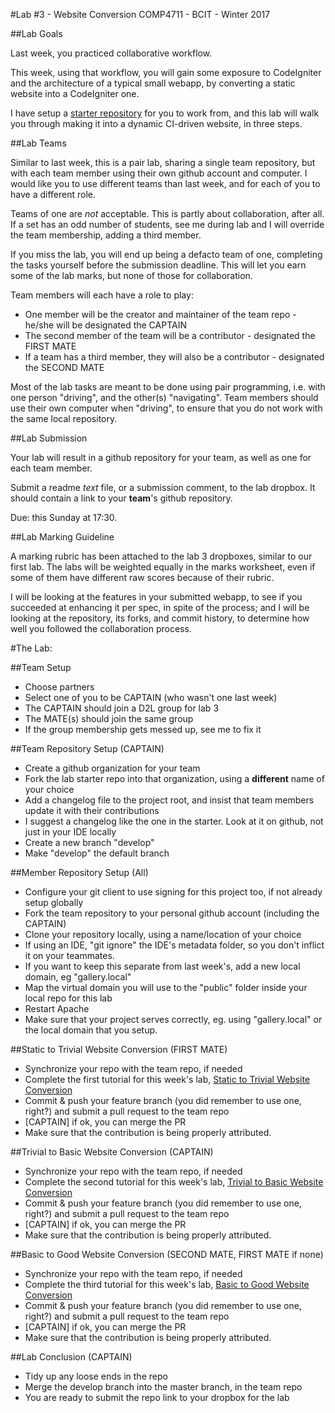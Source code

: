 
#Lab #3 - Website Conversion
COMP4711 - BCIT - Winter 2017

##Lab Goals

Last week, you practiced collaborative workflow. 

This week, using that workflow, you will gain some exposure to CodeIgniter
and the architecture of a typical small webapp, by converting a static
website into a CodeIgniter one.

I have setup a [starter repository](https://github.com/jedi-academy/starter-gallery) 
for you to work from, and this lab will walk you through
making it into a dynamic CI-driven website, in three steps.

##Lab Teams

Similar to last week, this is a pair lab, sharing a single team repository, but with each team member using 
their own github account and computer. I would like you to use different teams
than last week, and for each of you to have a different role.

Teams of one are *not* acceptable. This is partly about collaboration, after all.
If a set has an odd number of students, see me during lab and I will override
the team membership, adding a third member.

If you miss the lab, you will end up being a defacto team of one, completing
the tasks yourself before the submission deadline.
This will let you earn some of the lab marks, but none of those for collaboration.

Team members will each have a role to play:
- One member will be the creator and maintainer of the team repo - he/she will be designated the CAPTAIN
- The second member of the team will be a contributor - designated the FIRST MATE
- If a team has a third member, they will also be a contributor - designated the SECOND MATE

Most of the lab tasks are meant to be done using pair programming, i.e. with 
one person "driving", and the other(s) "navigating". 
Team members should use their own computer when "driving", to ensure that
you do not work with the same local repository.


##Lab Submission

Your lab will result in a github repository for your team, as well as one for each team
member.

Submit a readme *text* file, or a submission comment, to the lab dropbox. 
It should contain a link to your **team**'s github repository. 

Due: this Sunday at 17:30.

##Lab Marking Guideline

A marking rubric has been attached to the lab 3 dropboxes, similar to our
first lab. The labs will be weighted equally in the marks worksheet,
even if some of them have different raw scores because of their rubric.

I will be looking at the features in your submitted webapp, to see if you
succeeded at enhancing it per spec, in spite of the process; and I will
be looking at the repository, its forks, and commit history, to
determine how well you followed the collaboration process.

#The Lab:

##Team Setup

-    Choose partners
-    Select one of you to be CAPTAIN (who wasn't one last week)
-    The CAPTAIN should join a D2L group for lab 3
-    The MATE(s) should join the same group
-    If the group membership gets messed up, see me to fix it

##Team Repository Setup (CAPTAIN)

-    Create a github organization for your team
-    Fork the lab starter repo into that organization, using a **different** name of your choice
-   Add a changelog file to the project root, and insist that team members update it with their contributions
-   I suggest a changelog like the one in the starter. Look at it on github, not just in your IDE locally    
-    Create a new branch "develop"
-    Make "develop" the default branch

##Member Repository Setup (All)

-    Configure your git client to use signing for this project too, if not already setup globally
-    Fork the team repository to your personal github account (including the CAPTAIN)
-    Clone your repository locally, using a name/location of your choice
-    If using an IDE, "git ignore" the IDE's metadata folder, so you don't inflict it on your teammates.
-    If you want to keep this separate from last week's, add a new local domain, eg "gallery.local"
-    Map the virtual domain you will use to the "public" folder inside your local repo for this lab
-    Restart Apache
-    Make sure that your project serves correctly, eg. using "gallery.local" or the local domain that you setup.


##Static to Trivial Website Conversion (FIRST MATE)
    
-    Synchronize your repo with the team repo, if needed
-    Complete the first tutorial for this week's lab, [Static to Trivial Website Conversion](http://comp4711.jlparry.com/show/tutorial/ci-basic01)
-    Commit &amp; push your feature branch (you did remember to use one, right?) and submit a pull request to the team repo
-    [CAPTAIN] if ok, you can merge the PR
-   Make sure that the contribution is being properly attributed.

##Trivial to Basic Website Conversion (CAPTAIN)

-    Synchronize your repo with the team repo, if needed
-    Complete the second tutorial for this week's lab, [Trivial to Basic Website Conversion](http://comp4711.jlparry.com/show/tutorial/ci-basic02)
-    Commit &amp; push your feature branch (you did remember to use one, right?) and submit a pull request to the team repo
-    [CAPTAIN] if ok, you can merge the PR
-   Make sure that the contribution is being properly attributed.

##Basic to Good Website Conversion (SECOND MATE, FIRST MATE if none)

-    Synchronize your repo with the team repo, if needed
-    Complete the third tutorial for this week's lab, [Basic to Good Website Conversion](http://comp4711.jlparry.com/show/tutorial/ci-basic03)
-    Commit &amp; push your feature branch (you did remember to use one, right?) and submit a pull request to the team repo
-    [CAPTAIN] if ok, you can merge the PR
-   Make sure that the contribution is being properly attributed.
    
##Lab Conclusion (CAPTAIN)

-    Tidy up any loose ends in the repo
-    Merge the develop branch into the master branch, in the team repo
-    You are ready to submit the repo link to your dropbox for the lab

